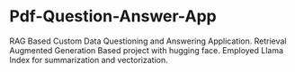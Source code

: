 # Pdf-Question-Answer-App
RAG Based Custom Data Questioning and Answering Application.
Retrieval Augmented Generation Based project with hugging face.
Employed Llama Index for summarization and vectorization.
